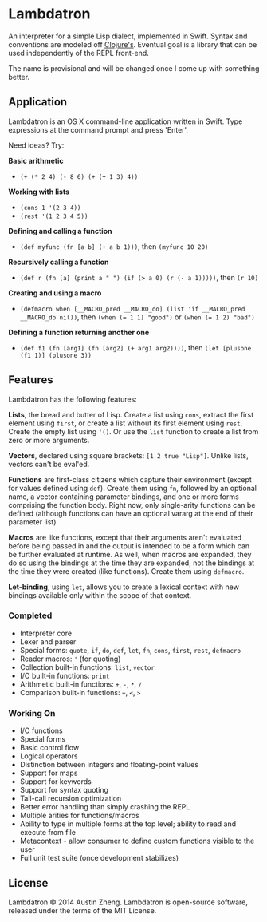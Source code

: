 Lambdatron
==========

An interpreter for a simple Lisp dialect, implemented in Swift. Syntax and conventions are modeled off [Clojure's](http://clojure.org/). Eventual goal is a library that can be used independently of the REPL front-end.

The name is provisional and will be changed once I come up with something better.


Application
-----------

Lambdatron is an OS X command-line application written in Swift. Type expressions at the command prompt and press 'Enter'.

Need ideas? Try:

**Basic arithmetic**

- `(+ (* 2 4) (- 8 6) (+ (+ 1 3) 4))`

**Working with lists**

- `(cons 1 '(2 3 4))`
- `(rest '(1 2 3 4 5))`

**Defining and calling a function**

- `(def myfunc (fn [a b] (+ a b 1)))`, then `(myfunc 10 20)`

**Recursively calling a function**

- `(def r (fn [a] (print a " ") (if (> a 0) (r (- a 1)))))`, then `(r 10)`

**Creating and using a macro**

- `(defmacro when [__MACRO_pred __MACRO_do] (list 'if __MACRO_pred __MACRO_do nil))`, then `(when (= 1 1) "good")` or `(when (= 1 2) "bad")`

**Defining a function returning another one**

- `(def f1 (fn [arg1] (fn [arg2] (+ arg1 arg2))))`, then `(let [plusone (f1 1)] (plusone 3))`


Features
--------

Lambdatron has the following features:

**Lists**, the bread and butter of Lisp. Create a list using `cons`, extract the first element using `first`, or create a list without its first element using `rest`. Create the empty list using `'()`. Or use the `list` function to create a list from zero or more arguments.

**Vectors**, declared using square brackets: `[1 2 true "Lisp"]`. Unlike lists, vectors can't be eval'ed.

**Functions** are first-class citizens which capture their environment (except for values defined using `def`). Create them using `fn`, followed by an optional name, a vector containing parameter bindings, and one or more forms comprising the function body. Right now, only single-arity functions can be defined (although functions can have an optional vararg at the end of their parameter list).

**Macros** are like functions, except that their arguments aren't evaluated before being passed in and the output is intended to be a form which can be further evaluated at runtime. As well, when macros are expanded, they do so using the bindings at the time they are expanded, not the bindings at the time they were created (like functions). Create them using `defmacro`.

**Let-binding**, using `let`, allows you to create a lexical context with new bindings available only within the scope of that context.


### Completed

- Interpreter core
- Lexer and parser
- Special forms: `quote`, `if`, `do`, `def`, `let`, `fn`, `cons`, `first`, `rest`, `defmacro`
- Reader macros: `'` (for quoting)
- Collection built-in functions: `list`, `vector`
- I/O built-in functions: `print` 
- Arithmetic built-in functions: `+`, `-`, `*`, `/`
- Comparison built-in functions: `=`, `<`, `>`


### Working On

- I/O functions
- Special forms
- Basic control flow
- Logical operators
- Distinction between integers and floating-point values
- Support for maps
- Support for keywords
- Support for syntax quoting
- Tail-call recursion optimization
- Better error handling than simply crashing the REPL
- Multiple arities for functions/macros
- Ability to type in multiple forms at the top level; ability to read and execute from file
- Metacontext - allow consumer to define custom functions visible to the user
- Full unit test suite (once development stabilizes)


License
-------

Lambdatron © 2014 Austin Zheng. Lambdatron is open-source software, released under the terms of the MIT License.
